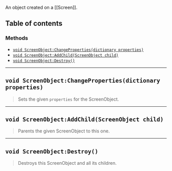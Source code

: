 An object created on a [[Screen]].

## Table of contents

### Methods
* [`void ScreenObject:ChangeProperties(dictionary properties)`](#void-screenobjectchangepropertiesdictionary-properties)
* [`void ScreenObject:AddChild(ScreenObject child)`](#void-screenobjectaddchildscreenobject-child)
* [`void ScreenObject:Destroy()`](#void-screenobjectdestroy)

___

## `void ScreenObject:ChangeProperties(dictionary properties)`

> Sets the given `properties` for the ScreenObject.

___

## `void ScreenObject:AddChild(ScreenObject child)`

> Parents the given ScreenObject to this one.

___

## `void ScreenObject:Destroy()`

> Destroys this ScreenObject and all its children.